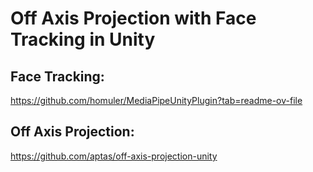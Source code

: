 # Off Axis Projection with Face Tracking in Unity

## Face Tracking:
https://github.com/homuler/MediaPipeUnityPlugin?tab=readme-ov-file

## Off Axis Projection:
https://github.com/aptas/off-axis-projection-unity
